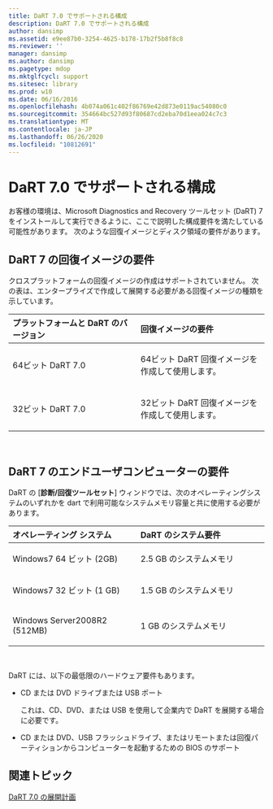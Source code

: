 ```yaml
---
title: DaRT 7.0 でサポートされる構成
description: DaRT 7.0 でサポートされる構成
author: dansimp
ms.assetid: e9ee87b0-3254-4625-b178-17b2f5b8f8c8
ms.reviewer: ''
manager: dansimp
ms.author: dansimp
ms.pagetype: mdop
ms.mktglfcycl: support
ms.sitesec: library
ms.prod: w10
ms.date: 06/16/2016
ms.openlocfilehash: 4b074a061c402f86769e42d873e0119ac54080c0
ms.sourcegitcommit: 354664bc527d93f80687cd2eba70d1eea024c7c3
ms.translationtype: MT
ms.contentlocale: ja-JP
ms.lasthandoff: 06/26/2020
ms.locfileid: "10812691"
---
```

# DaRT 7.0 でサポートされる構成


お客様の環境は、Microsoft Diagnostics and Recovery ツールセット (DaRT) 7 をインストールして実行できるように、ここで説明した構成要件を満たしている可能性があります。 次のような回復イメージとディスク領域の要件があります。

## DaRT 7 の回復イメージの要件


クロスプラットフォームの回復イメージの作成はサポートされていません。 次の表は、エンタープライズで作成して展開する必要がある回復イメージの種類を示しています。

<table>
<colgroup>
<col width="50%" />
<col width="50%" />
</colgroup>
<thead>
<tr class="header">
<th align="left">プラットフォームと DaRT のバージョン</th>
<th align="left">回復イメージの要件</th>
</tr>
</thead>
<tbody>
<tr class="odd">
<td align="left"><p>64ビット DaRT 7.0</p></td>
<td align="left"><p>64ビット DaRT 回復イメージを作成して使用します。</p></td>
</tr>
<tr class="even">
<td align="left"><p>32ビット DaRT 7.0</p></td>
<td align="left"><p>32ビット DaRT 回復イメージを作成して使用します。</p></td>
</tr>
</tbody>
</table>

 

## DaRT 7 のエンドユーザコンピューターの要件


DaRT の [**診断/回復ツールセット**] ウィンドウでは、次のオペレーティングシステムのいずれかを dart で利用可能なシステムメモリ容量と共に使用する必要があります。

<table>
<colgroup>
<col width="50%" />
<col width="50%" />
</colgroup>
<thead>
<tr class="header">
<th align="left">オペレーティング システム</th>
<th align="left">DaRT のシステム要件</th>
</tr>
</thead>
<tbody>
<tr class="odd">
<td align="left"><p>Windows7 64 ビット (2GB)</p></td>
<td align="left"><p>2.5 GB のシステムメモリ</p></td>
</tr>
<tr class="even">
<td align="left"><p>Windows7 32 ビット (1 GB)</p></td>
<td align="left"><p>1.5 GB のシステムメモリ</p></td>
</tr>
<tr class="odd">
<td align="left"><p>Windows Server2008R2 (512MB)</p></td>
<td align="left"><p>1 GB のシステムメモリ</p></td>
</tr>
</tbody>
</table>

 

DaRT には、以下の最低限のハードウェア要件もあります。

-   CD または DVD ドライブまたは USB ポート

    これは、CD、DVD、または USB を使用して企業内で DaRT を展開する場合に必要です。

-   CD または DVD、USB フラッシュドライブ、またはリモートまたは回復パーティションからコンピューターを起動するための BIOS のサポート

## 関連トピック


[DaRT 7.0 の展開計画](planning-to-deploy-dart-70.md)

 

 





